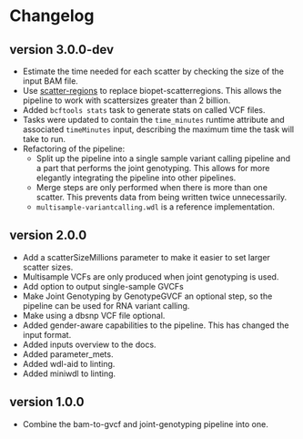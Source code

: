 Changelog
==========

<!--

Newest changes should be on top.

This document is user facing. Please word the changes in such a way
that users understand how the changes affect the new version.
-->

version 3.0.0-dev
-----------------
+ Estimate the time needed for each scatter by checking the size of the input
  BAM file.
+ Use [scatter-regions](https://github.com/biowdl/chunked-scatter) to replace
  biopet-scatterregions. This allows the pipeline to work with scattersizes
  greater than 2 billion.
+ Added  `bcftools stats` task to generate stats on
  called VCF files.
+ Tasks were updated to contain the `time_minutes` runtime attribute and
  associated `timeMinutes` input, describing the maximum time the task will
  take to run.
+ Refactoring of the pipeline:
    + Split up the pipeline into a single sample variant calling pipeline and 
      a part that performs the joint genotyping. This allows for more elegantly
      integrating the pipeline into other pipelines.
    + Merge steps are only performed when there is more than one scatter. 
      This prevents data from being written twice unnecessarily.
    + `multisample-variantcalling.wdl` is a reference implementation.

version 2.0.0
-----------------
+ Add a scatterSizeMillions parameter to make it easier to set larger scatter 
  sizes.
+ Multisample VCFs are only produced when joint genotyping is used.
+ Add option to output single-sample GVCFs
+ Make Joint Genotyping by GenotypeGVCF an optional step, so the pipeline can 
  be used for RNA variant calling.
+ Make using a dbsnp VCF file optional.
+ Added gender-aware capabilities to the pipeline. This has changed the input
  format.
+ Added inputs overview to the docs.
+ Added parameter_mets.
+ Added wdl-aid to linting.
+ Added miniwdl to linting.

version 1.0.0
---------------------------
+ Combine the bam-to-gvcf and joint-genotyping pipeline into one.
